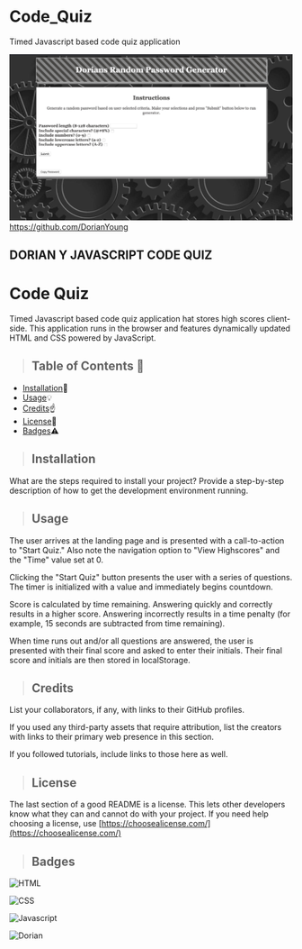 # Code_Quiz
Timed Javascript based code quiz application 



![Dorian Young](https://github.com/DorianYoung/Password-Generator/blob/master/Assets/Screenshot.jpg?raw=true)
https://github.com/DorianYoung

<h2>DORIAN Y JAVASCRIPT CODE QUIZ</h2>

# Code Quiz
Timed Javascript based code quiz application hat stores high scores client-side. This application runs in the browser and features dynamically updated HTML and CSS powered by JavaScript.


>  ## **Table of Contents** :notebook:


* [Installation](#Installation):wrench:
* [Usage](#Usage):bulb:
* [Credits](#Credits):point_up:
* [License](#License):lock_with_ink_pen:
* [Badges](#Badges):warning:



> ## Installation

What are the steps required to install your project? Provide a step-by-step description of how to get the development environment running.


> ## Usage

The user arrives at the landing page and is presented with a call-to-action to "Start Quiz." Also note the navigation option to "View Highscores" and the "Time" value set at 0.


Clicking the "Start Quiz" button presents the user with a series of questions. The timer is initialized with a value and immediately begins countdown.


Score is calculated by time remaining. Answering quickly and correctly results in a higher score. Answering incorrectly results in a time penalty (for example, 15 seconds are subtracted from time remaining).


When time runs out and/or all questions are answered, the user is presented with their final score and asked to enter their initials. Their final score and initials are then stored in localStorage.


> ## Credits

List your collaborators, if any, with links to their GitHub profiles.

If you used any third-party assets that require attribution, list the creators with links to their primary web presence in this section.

If you followed tutorials, include links to those here as well.



> ## License

The last section of a good README is a license. This lets other developers know what they can and cannot do with your project. If you need help choosing a license, use [https://choosealicense.com/](https://choosealicense.com/)



> ## Badges

![HTML](https://img.shields.io/badge/HTML-38%25-red)

![CSS](https://img.shields.io/badge/CSS-14%25-purple)

![Javascript](https://img.shields.io/badge/Javascript-48%25-yellow)

![Dorian](https://img.shields.io/badge/Dorian-100%25-green)




